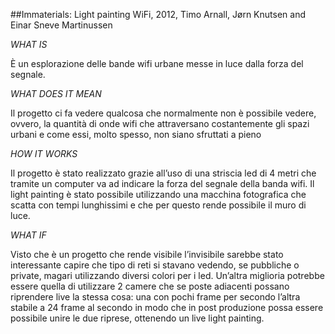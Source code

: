 ##Immaterials: Light painting WiFi, 2012, Timo Arnall, Jørn Knutsen and Einar Sneve Martinussen

_WHAT IS_

È un esplorazione delle bande wifi urbane messe in luce dalla forza del segnale.

_WHAT DOES IT MEAN_

Il progetto ci fa vedere qualcosa che normalmente non è possibile vedere, ovvero, la quantità di onde wifi che attraversano costantemente gli spazi urbani e come essi, molto spesso, non siano sfruttati a pieno

_HOW IT WORKS_

Il progetto è stato realizzato grazie all’uso di una striscia led di 4 metri che tramite un computer va ad indicare la forza del segnale della banda wifi. Il light painting è stato possibile utilizzando una macchina fotografica che scatta con tempi lunghissimi e che per questo rende possibile il muro di luce.

_WHAT IF_

Visto che è un progetto che rende visibile l’invisibile sarebbe stato interessante capire che tipo di reti si stavano vedendo, se pubbliche o private, magari utilizzando diversi colori per i led. Un’altra miglioria potrebbe essere quella di utilizzare 2 camere che se poste adiacenti possano riprendere live la stessa cosa: una con pochi frame per secondo l’altra stabile a 24 frame al secondo in modo che in post produzione possa essere possibile unire le due riprese, ottenendo un live light painting.
